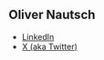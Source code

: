 ## Oliver Nautsch

* [LinkedIn](https://www.linkedin.com/in/oliver-nautsch/)
* [X (aka Twitter)](https://twitter.com/ollispieps)



